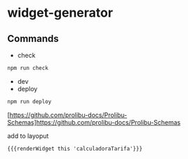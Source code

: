 # widget-generator

## Commands
- check
```cmd
npm run check
```
- dev
- deploy
```cmd
npm run deploy
```


[https://github.com/prolibu-docs/Prolibu-Schemas]https://github.com/prolibu-docs/Prolibu-Schemas


add to layoput
```html
{{{renderWidget this 'calculadoraTarifa'}}}
```
